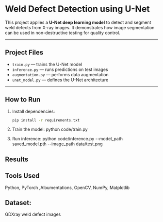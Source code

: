 # Weld Defect Detection using U-Net

This project applies a **U-Net deep learning model** to detect and segment weld defects from X-ray images. It demonstrates how image segmentation can be used in non-destructive testing for quality control.

---

## Project Files
- `train.py` — trains the U-Net model  
- `inference.py` — runs predictions on test images  
- `augmentation.py` — performs data augmentation  
- `unet_model.py` — defines the U-Net architecture  

---

## How to Run
1. Install dependencies:
   ```bash
   pip install -r requirements.txt

2. Train the model:
python code/train.py

3. Run inference:
python code/inference.py --model_path saved_model.pth --image_path data/test.png

## Results


## Tools Used
Python, PyTorch ,Albumentations, OpenCV, NumPy, Matplotlib

## Dataset: 
GDXray weld defect images
